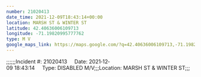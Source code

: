 ```yaml
---
number: 21020413
date_time: 2021-12-09T18:43:14+00:00
location: MARSH ST & WINTER ST
latitude: 42.40636006109713
longitude: -71.19820995777762
type: M V
google_maps_link: https://maps.google.com/?q=42.40636006109713,-71.19820995777762
---
```


;;;;;;Incident #: 21020413     Date: 2021‐12‐09 18:43:14     Type: DISABLED M/V;;;Location: MARSH ST & WINTER ST;;;
